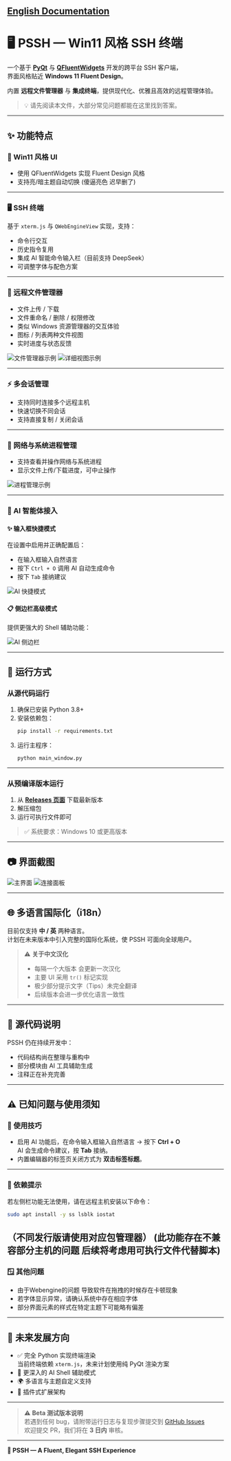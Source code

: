 ## [English Documentation](README_en.md)

# 🖥️ PSSH — Win11 风格 SSH 终端

一个基于 **[PyQt](https://riverbankcomputing.com/software/pyqt/intro)** 与 **[QFluentWidgets](https://qfluentwidgets.com/)** 开发的跨平台 SSH 客户端，  
界面风格贴近 **Windows 11 Fluent Design**。

内置 **远程文件管理器** 与 **集成终端**，提供现代化、优雅且高效的远程管理体验。

> 💡 请先阅读本文件，大部分常见问题都能在这里找到答案。

---

## ✨ 功能特点

### 🎨 Win11 风格 UI  
- 使用 QFluentWidgets 实现 Fluent Design 风格  
- 支持亮/暗主题自动切换  (傻逼亮色 迟早删了)

---

### 🖥 SSH 终端  
基于 `xterm.js` 与 `QWebEngineView` 实现，支持：
- 命令行交互  
- 历史指令复用  
- 集成 AI 智能命令输入栏（目前支持 DeepSeek）  
- 可调整字体与配色方案  

---

### 📂 远程文件管理器  
- 文件上传 / 下载  
- 文件重命名 / 删除 / 权限修改  
- 类似 Windows 资源管理器的交互体验  
- 图标 / 列表两种文件视图  
- 实时进度与状态反馈  

![文件管理器示例](https://github.com/user-attachments/assets/e386c2b1-8283-4362-bd28-207b613cb15f)
![详细视图示例](https://github.com/user-attachments/assets/86af85be-661f-4a03-8bde-5687ea4a61b4)

---

### ⚡ 多会话管理  
- 支持同时连接多个远程主机  
- 快速切换不同会话  
- 支持直接复制 / 关闭会话  

---

### 🛜 网络与系统进程管理  
- 支持查看并操作网络与系统进程  
- 显示文件上传/下载进度，可中止操作  

![进程管理示例](https://github.com/user-attachments/assets/c4fb44cf-910c-412b-b4a8-0e8d32c465b6)

---

### 🤖 AI 智能体接入

#### ✨ 输入框快捷模式
在设置中启用并正确配置后：
- 在输入框输入自然语言  
- 按下 `Ctrl + O` 调用 AI 自动生成命令  
- 按下 `Tab` 接纳建议

![AI 快捷模式](https://github.com/user-attachments/assets/ab2aeb36-76cf-4bf5-b626-fdaf9121a717)

#### 📋 侧边栏高级模式
提供更强大的 Shell 辅助功能：

![AI 侧边栏](https://github.com/user-attachments/assets/777c658b-1ac4-4742-9e65-6832b76157cd)

---

## 🚀 运行方式

### 从源代码运行
1. 确保已安装 Python 3.8+
2. 安装依赖包：
   ```bash
   pip install -r requirements.txt
   ```
3. 运行主程序：
   ```bash
   python main_window.py
   ```

---

### 从预编译版本运行
1. 从 **[Releases 页面](https://github.com/Heartestrella/P-SSH/releases)** 下载最新版本  
2. 解压缩包  
3. 运行可执行文件即可  

> ✅ 系统要求：Windows 10 或更高版本

---

## 📷 界面截图

![主界面](https://github.com/user-attachments/assets/2c99f305-65ef-4af2-affe-5b7d0d902d55)
![连接面板](https://github.com/user-attachments/assets/94ed1648-f667-4434-b891-80018a70e618)

---

## 🌐 多语言国际化（i18n）

目前仅支持 **中 / 英** 两种语言。  
计划在未来版本中引入完整的国际化系统，使 PSSH 可面向全球用户。

> ⚠️ **关于中文汉化**
> - 每隔一个大版本 会更新一次汉化
> - 主要 UI 采用 `tr()` 标记实现  
> - 极少部分提示文字（Tips）未完全翻译  
> - 后续版本会进一步优化语言一致性

---

## 📝 源代码说明

PSSH 仍在持续开发中：
- 代码结构尚在整理与重构中  
- 部分模块由 AI 工具辅助生成  
- 注释正在补充完善  

---

## ⚠️ 已知问题与使用须知

### 🧭 使用技巧
- 启用 AI 功能后，在命令输入框输入自然语言 → 按下 **Ctrl + O**  
  AI 会生成命令建议，按 **Tab** 接纳。
- 内置编辑器的标签页关闭方式为 **双击标签标题**。

---

### 🧩 依赖提示
若左侧栏功能无法使用，请在远程主机安装以下命令：
```bash
sudo apt install -y ss lsblk iostat
```
（不同发行版请使用对应包管理器）
(此功能存在不兼容部分主机的问题 后续将考虑用可执行文件代替脚本)
---

### 🪟 其他问题
- 由于Webengine的问题 导致软件在拖拽的时候存在卡顿现象
- 若字体显示异常，请确认系统中存在相应字体  
- 部分界面元素的样式在特定主题下可能略有偏差  
---

## 🔮 未来发展方向

- ✅ 完全 Python 实现终端渲染  
  当前终端依赖 `xterm.js`，未来计划使用纯 PyQt 渲染方案  
- 🧠 更深入的 AI Shell 辅助模式  
- 🌍 多语言与主题自定义支持  
- 🧱 插件式扩展架构  

---

> ⚠️ **Beta 测试版本说明**  
> 若遇到任何 bug，请附带运行日志与复现步骤提交到 [GitHub Issues](https://github.com/Heartestrella/P-SSH/issues)  
> 欢迎提交 PR，我们将在 **3 日内** 审核。

---

**💙 PSSH — A Fluent, Elegant SSH Experience**
